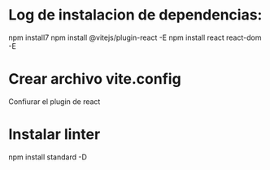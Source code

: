 # Log de instalacion de dependencias:

npm install7
npm install @vitejs/plugin-react -E
npm install react react-dom -E

# Crear archivo vite.config

Confiurar el plugin de react

# Instalar linter

npm install standard -D 